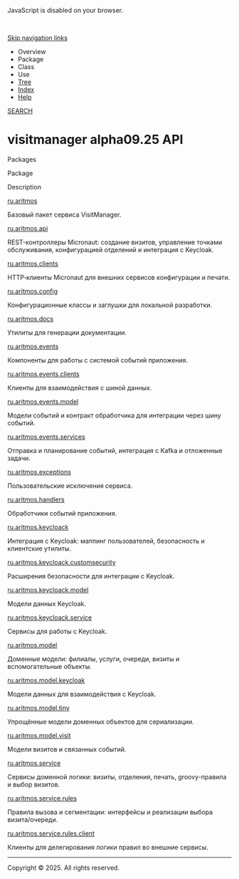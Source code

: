 <div>

JavaScript is disabled on your browser.

</div>

<div class="flex-box">

<div class="flex-header" role="banner">

<div id="navbar-top" class="top-nav">

<span class="nav-bar-toggle-icon"> </span><span class="nav-bar-toggle-icon"> </span><span class="nav-bar-toggle-icon"> </span>

<div class="skip-nav">

[Skip navigation links](#skip-navbar-top "Skip navigation links")

</div>

- Overview
- Package
- Class
- Use
- [Tree](overview-tree.html)
- [Index](index-all.html)
- [Help](help-doc.html#overview)

</div>

<div class="sub-nav">

<div id="navbar-sub-list">

</div>

<div class="nav-list-search">

[SEARCH](search.html)

</div>

</div>

<span id="skip-navbar-top" class="skip-nav"></span>

</div>

<div class="flex-content">

<div role="main">

<div class="header">

# visitmanager alpha09.25 API

</div>

<div id="all-packages-table">

<div class="caption">

Packages

</div>

<div class="summary-table two-column-summary">

<div class="table-header col-first">

Package

</div>

<div class="table-header col-last">

Description

</div>

<div class="col-first even-row-color all-packages-table all-packages-table-tab1">

[ru.aritmos](ru/aritmos/package-summary.html)

</div>

<div class="col-last even-row-color all-packages-table all-packages-table-tab1">

<div class="block">

Базовый пакет сервиса VisitManager.

</div>

</div>

<div class="col-first odd-row-color all-packages-table all-packages-table-tab1">

[ru.aritmos.api](ru/aritmos/api/package-summary.html)

</div>

<div class="col-last odd-row-color all-packages-table all-packages-table-tab1">

<div class="block">

REST-контроллеры Micronaut: создание визитов, управление точками
обслуживания, конфигурацией отделений и интеграция с Keycloak.

</div>

</div>

<div class="col-first even-row-color all-packages-table all-packages-table-tab1">

[ru.aritmos.clients](ru/aritmos/clients/package-summary.html)

</div>

<div class="col-last even-row-color all-packages-table all-packages-table-tab1">

<div class="block">

HTTP‑клиенты Micronaut для внешних сервисов конфигурации и печати.

</div>

</div>

<div class="col-first odd-row-color all-packages-table all-packages-table-tab1">

[ru.aritmos.config](ru/aritmos/config/package-summary.html)

</div>

<div class="col-last odd-row-color all-packages-table all-packages-table-tab1">

<div class="block">

Конфигурационные классы и заглушки для локальной разработки.

</div>

</div>

<div class="col-first even-row-color all-packages-table all-packages-table-tab1">

[ru.aritmos.docs](ru/aritmos/docs/package-summary.html)

</div>

<div class="col-last even-row-color all-packages-table all-packages-table-tab1">

<div class="block">

Утилиты для генерации документации.

</div>

</div>

<div class="col-first odd-row-color all-packages-table all-packages-table-tab1">

[ru.aritmos.events](ru/aritmos/events/package-summary.html)

</div>

<div class="col-last odd-row-color all-packages-table all-packages-table-tab1">

<div class="block">

Компоненты для работы с системой событий приложения.

</div>

</div>

<div class="col-first even-row-color all-packages-table all-packages-table-tab1">

[ru.aritmos.events.clients](ru/aritmos/events/clients/package-summary.html)

</div>

<div class="col-last even-row-color all-packages-table all-packages-table-tab1">

<div class="block">

Клиенты для взаимодействия с шиной данных.

</div>

</div>

<div class="col-first odd-row-color all-packages-table all-packages-table-tab1">

[ru.aritmos.events.model](ru/aritmos/events/model/package-summary.html)

</div>

<div class="col-last odd-row-color all-packages-table all-packages-table-tab1">

<div class="block">

Модели событий и контракт обработчика для интеграции через шину событий.

</div>

</div>

<div class="col-first even-row-color all-packages-table all-packages-table-tab1">

[ru.aritmos.events.services](ru/aritmos/events/services/package-summary.html)

</div>

<div class="col-last even-row-color all-packages-table all-packages-table-tab1">

<div class="block">

Отправка и планирование событий, интеграция с Kafka и отложенные задачи.

</div>

</div>

<div class="col-first odd-row-color all-packages-table all-packages-table-tab1">

[ru.aritmos.exceptions](ru/aritmos/exceptions/package-summary.html)

</div>

<div class="col-last odd-row-color all-packages-table all-packages-table-tab1">

<div class="block">

Пользовательские исключения сервиса.

</div>

</div>

<div class="col-first even-row-color all-packages-table all-packages-table-tab1">

[ru.aritmos.handlers](ru/aritmos/handlers/package-summary.html)

</div>

<div class="col-last even-row-color all-packages-table all-packages-table-tab1">

<div class="block">

Обработчики событий приложения.

</div>

</div>

<div class="col-first odd-row-color all-packages-table all-packages-table-tab1">

[ru.aritmos.keycloack](ru/aritmos/keycloack/package-summary.html)

</div>

<div class="col-last odd-row-color all-packages-table all-packages-table-tab1">

<div class="block">

Интеграция с Keycloak: маппинг пользователей, безопасность и клиентские
утилиты.

</div>

</div>

<div class="col-first even-row-color all-packages-table all-packages-table-tab1">

[ru.aritmos.keycloack.customsecurity](ru/aritmos/keycloack/customsecurity/package-summary.html)

</div>

<div class="col-last even-row-color all-packages-table all-packages-table-tab1">

<div class="block">

Расширения безопасности для интеграции с Keycloak.

</div>

</div>

<div class="col-first odd-row-color all-packages-table all-packages-table-tab1">

[ru.aritmos.keycloack.model](ru/aritmos/keycloack/model/package-summary.html)

</div>

<div class="col-last odd-row-color all-packages-table all-packages-table-tab1">

<div class="block">

Модели данных Keycloak.

</div>

</div>

<div class="col-first even-row-color all-packages-table all-packages-table-tab1">

[ru.aritmos.keycloack.service](ru/aritmos/keycloack/service/package-summary.html)

</div>

<div class="col-last even-row-color all-packages-table all-packages-table-tab1">

<div class="block">

Сервисы для работы с Keycloak.

</div>

</div>

<div class="col-first odd-row-color all-packages-table all-packages-table-tab1">

[ru.aritmos.model](ru/aritmos/model/package-summary.html)

</div>

<div class="col-last odd-row-color all-packages-table all-packages-table-tab1">

<div class="block">

Доменные модели: филиалы, услуги, очереди, визиты и вспомогательные
объекты.

</div>

</div>

<div class="col-first even-row-color all-packages-table all-packages-table-tab1">

[ru.aritmos.model.keycloak](ru/aritmos/model/keycloak/package-summary.html)

</div>

<div class="col-last even-row-color all-packages-table all-packages-table-tab1">

<div class="block">

Модели данных для взаимодействия с Keycloak.

</div>

</div>

<div class="col-first odd-row-color all-packages-table all-packages-table-tab1">

[ru.aritmos.model.tiny](ru/aritmos/model/tiny/package-summary.html)

</div>

<div class="col-last odd-row-color all-packages-table all-packages-table-tab1">

<div class="block">

Упрощённые модели доменных объектов для сериализации.

</div>

</div>

<div class="col-first even-row-color all-packages-table all-packages-table-tab1">

[ru.aritmos.model.visit](ru/aritmos/model/visit/package-summary.html)

</div>

<div class="col-last even-row-color all-packages-table all-packages-table-tab1">

<div class="block">

Модели визитов и связанных событий.

</div>

</div>

<div class="col-first odd-row-color all-packages-table all-packages-table-tab1">

[ru.aritmos.service](ru/aritmos/service/package-summary.html)

</div>

<div class="col-last odd-row-color all-packages-table all-packages-table-tab1">

<div class="block">

Сервисы доменной логики: визиты, отделения, печать, groovy-правила и
выбор визитов.

</div>

</div>

<div class="col-first even-row-color all-packages-table all-packages-table-tab1">

[ru.aritmos.service.rules](ru/aritmos/service/rules/package-summary.html)

</div>

<div class="col-last even-row-color all-packages-table all-packages-table-tab1">

<div class="block">

Правила вызова и сегментации: интерфейсы и реализации выбора
визита/очереди.

</div>

</div>

<div class="col-first odd-row-color all-packages-table all-packages-table-tab1">

[ru.aritmos.service.rules.client](ru/aritmos/service/rules/client/package-summary.html)

</div>

<div class="col-last odd-row-color all-packages-table all-packages-table-tab1">

<div class="block">

Клиенты для делегирования логики правил во внешние сервисы.

</div>

</div>

</div>

</div>

</div>

------------------------------------------------------------------------

<span class="small">Copyright © 2025. All rights reserved.</span>

</div>

</div>
